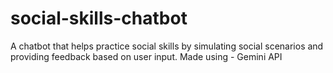 # social-skills-chatbot
A chatbot that helps practice social skills by simulating social scenarios and providing feedback based on user input.
Made using - Gemini API 
